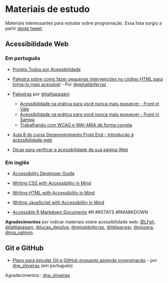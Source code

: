 # Materiais de estudo
Materiais interessantes para estudar sobre programação. Essa lista surgiu a partir [deste tweet](https://twitter.com/LFeh/status/1051805719794733057).



## Acessibilidade Web

### Em português

* [Projeto Todos por Acessibilidade](http://acessibilida.de/) 

* [Palestra sobre como fazer pequenas intervenções no código HTML para torna-lo mais acessível](https://www.slideshare.net/reinaldoferraz/html-acessvel) - Por [@reinaldoferraz](https://twitter.com/reinaldoferraz)

* [Palestras](http://slides.com/talitapagani) por  [@talitapagani](https://twitter.com/talitapagani):

    * [Acessibilidade na prática para você nunca mais esquecer - Front in Vale](http://slides.com/talitapagani/acessibilidade-na-pratica-para-voce-nunca-mais-esquecer-5)
    * [Acessibilidade na prática para você nunca mais esquecer - Front in Sampa](http://slides.com/talitapagani/acessibilidade-na-pratica-para-voce-nunca-mais-esquecer#/)
    * [Trabalhando com WCAG e WAI-ARIA de forma correta](http://slides.com/talitapagani/wcag-aria-webbr2015#/)
 
* [Aula 8 do curso Desenvolvimento Front End - Introdução à acessibilidade web](https://cursos.timtec.com.br/course/desenvolvimento-de-front-end/intro) 



* [Dicas para verificar a acessibilidade da sua página Web](https://medium.com/revista-web/dicas-para-verificar-a-acessibilidade-da-sua-p%C3%A1gina-web-186acdfb865c) 


### Em inglês


* [Accessibility Developer Guide](https://www.accessibility-developer-guide.com/) 

* [Writing CSS with Accessibility in Mind](https://medium.com/@matuzo/writing-css-with-accessibility-in-mind-8514a0007939) 

* [Writing HTML with Accessibility in Mind](https://medium.com/alistapart/writing-html-with-accessibility-in-mind-a62026493412) 

* [Writing JavaScript with Accessibility in Mind](https://medium.com/@matuzo/writing-javascript-with-accessibility-in-mind-a1f6a5f467b9)

* [Accessible R Markdown Documents](https://r-resources.massey.ac.nz/rmarkdown/) #R #RSTATS #RMARKDOWN


**Agradecimentos** por indicar materiais sobre acessibilidade web: 
[@LFeh](https://twitter.com/LFeh), 
[@talitapagani](https://twitter.com/talitapagani), 
[@lucas_dejsilva](https://twitter.com/lucas_dejsilva), 
[@reinaldoferraz](https://twitter.com/reinaldoferraz), 
[@felipecesr](https://twitter.com/felipecesr), 
[@nixzera](https://twitter.com/nixzera),
[@ma_salmon](https://twitter.com/ma_salmon).


## Git e GitHub

* [Plano para estudar Git e GitHub enquanto aprende programação](https://medium.com/trainingcenter/plano-para-estudar-git-e-github-enquanto-aprende-programa%C3%A7%C3%A3o-f5d5f986f459) - por [@w_oliveiras](https://twitter.com/w_oliveiras)
(em português) 

Agradecimentos : 
[@w_oliveiras](https://twitter.com/w_oliveiras)
